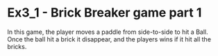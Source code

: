 # Ex3_1 - Brick Breaker game part 1
In this game, the player moves a paddle from side-to-side to hit a Ball.  
Once the ball hit a brick it disappear, and the players wins if it hit all the bricks.
